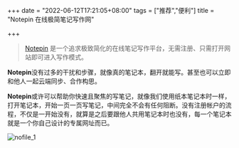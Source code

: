 +++
date = "2022-06-12T17:21:05+08:00"
tags = ["推荐","便利"]
title = "Notepin 在线极简笔记写作网"

+++

> [Notepin](https://notepin.co/) 是一个追求极致简化的在线笔记写作平台，无需注册、只需打开网站即可进入写作模式。<!--more-->

**Notepin**没有过多的干扰和步骤，就像真的笔记本，翻开就能写。甚至也可以立即和他人一起云端同步、合作构思。

**Notepin**或许可以帮助你快速且聚焦的写笔记，就像我们使用纸本笔记本时一样，打开笔记本，开始一页一页写笔记，中间完全不会有任何阻断。没有注册帐户的流程，不仅是一开始没有，就算是之后要跟他人共用笔记本时也没有，每一个笔记本就是一个你自己设计的专属网址而已。

![nofile_1](https://image.thum.io/get/width/600/https://notepin.co/)